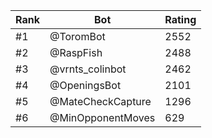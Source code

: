 Rank|Bot|Rating
---|---|---
#1|@ToromBot|2552
#2|@RaspFish|2488
#3|@vrnts_colinbot|2462
#4|@OpeningsBot|2101
#5|@MateCheckCapture|1296
#6|@MinOpponentMoves|629
